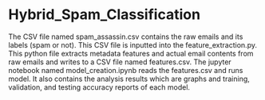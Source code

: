 # Hybrid_Spam_Classification
The CSV file named spam_assassin.csv contains the raw emails and its labels (spam or not). This CSV file is inputted into the feature_extraction.py. This python file extracts metadata features and actual email contents from raw emails and writes to a CSV file named features.csv. The jupyter notebook named model_creation.ipynb reads the features.csv and runs model. It also contains the analysis results which are graphs and training, validation, and testing accuracy reports of each model. 